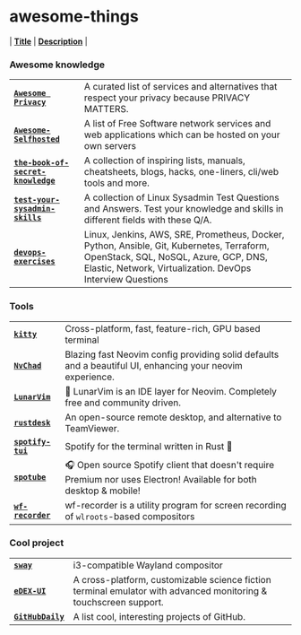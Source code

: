 # awesome-things


| <b><u>Title</u></b> | <b><u>Description</u></b> |

### Awesome knowledge

| | |
| :---         | :---         |
| **[`Awesome Privacy`](https://github.com/pluja/awesome-privacy.git)** | A curated list of services and alternatives that respect your privacy because PRIVACY MATTERS. |
| **[`Awesome-Selfhosted`](https://github.com/awesome-selfhosted/awesome-selfhosted.git)** | A list of Free Software network services and web applications which can be hosted on your own servers |
| **[`the-book-of-secret-knowledge`](https://github.com/trimstray/the-book-of-secret-knowledge.git)** | A collection of inspiring lists, manuals, cheatsheets, blogs, hacks, one-liners, cli/web tools and more. |
| **[`test-your-sysadmin-skills`](https://github.com/trimstray/test-your-sysadmin-skills.git)** | A collection of Linux Sysadmin Test Questions and Answers. Test your knowledge and skills in different fields with these Q/A. |
| **[`devops-exercises`](https://github.com/bregman-arie/devops-exercises.git)** | Linux, Jenkins, AWS, SRE, Prometheus, Docker, Python, Ansible, Git, Kubernetes, Terraform, OpenStack, SQL, NoSQL, Azure, GCP, DNS, Elastic, Network, Virtualization. DevOps Interview Questions |


### Tools

| | |
| :---         | :---         |
| **[`kitty`](https://github.com/kovidgoyal/kitty.git)** | Cross-platform, fast, feature-rich, GPU based terminal |
| **[`NvChad`](https://github.com/NvChad/NvChad.git)** | Blazing fast Neovim config providing solid defaults and a beautiful UI, enhancing your neovim experience. |
| **[`LunarVim`](https://github.com/LunarVim/LunarVim.git)** | 🌙 LunarVim is an IDE layer for Neovim. Completely free and community driven. |
| **[`rustdesk`](https://github.com/rustdesk/rustdesk.git)** | An open-source remote desktop, and alternative to TeamViewer. |
| **[`spotify-tui`](https://github.com/Rigellute/spotify-tui.git)** | Spotify for the terminal written in Rust 🚀 |
| **[`spotube`](https://github.com/KRTirtho/spotube.git)** | 🎧 Open source Spotify client that doesn't require Premium nor uses Electron! Available for both desktop & mobile! |
| **[`wf-recorder`](https://github.com/ammen99/wf-recorder.git)** | wf-recorder is a utility program for screen recording of `wlroots`-based compositors |


### Cool project

| | |
| :---         | :---         |
| **[`sway`](https://github.com/swaywm/sway.git)** | i3-compatible Wayland compositor |
| **[`eDEX-UI`](https://github.com/GitSquared/edex-ui.git)** | A cross-platform, customizable science fiction terminal emulator with advanced monitoring & touchscreen support. |
| **[`GitHubDaily`](https://github.com/GitHubDaily/GitHubDaily.git)** | A list cool, interesting projects of GitHub. |


<!-- | <b><u>Title</u></b> | <b><u>Description</u></b> |
| | |
| :---         | :---         |
| **[``]()** |  | -->

